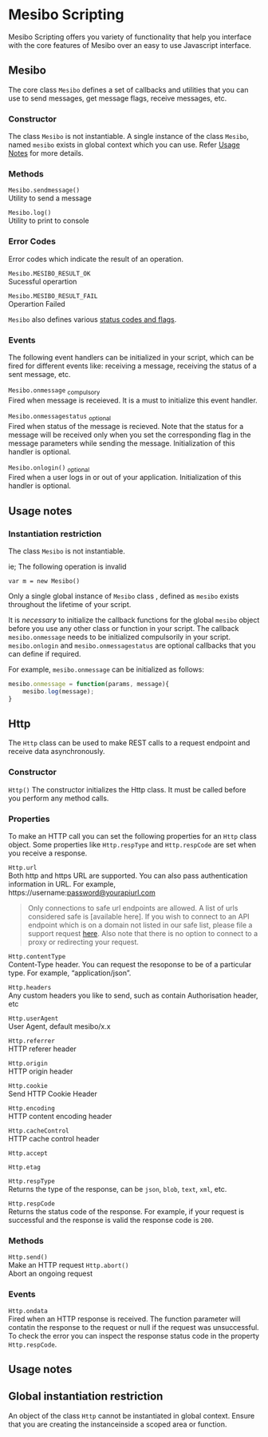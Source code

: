 # Mesibo Scripting

Mesibo Scripting offers you variety of functionality that help you interface with the core features of Mesibo over an easy to use Javascript interface.

## Mesibo  
The core class `Mesibo` defines a set of callbacks and utilities that you can use to send messages, get message flags, receive messages, etc.  

### Constructor
The class `Mesibo` is not instantiable. A single instance of the class `Mesibo`, named `mesibo` exists in global context which you can use. Refer [Usage Notes]() for more details.

### Methods  
`Mesibo.sendmessage()`  
Utility to send a message 

`Mesibo.log()`  
Utility to print to console

### Error Codes  
Error codes which indicate the result of an operation.

`Mesibo.MESIBO_RESULT_OK`  
Sucessful operartion

`Mesibo.MESIBO_RESULT_FAIL`  
Operartion Failed

`Mesibo` also defines various [status codes and flags](https://mesibo.com/documentation/api/real-time-api/data-structures/#messageparams).

### Events  
The following event handlers can be initialized in your script, which can be fired for different events like: receiving a message,  receiving the status of a sent message, etc. 

`Mesibo.onmessage` <sub>compulsory</sub>  
Fired when message is receieved. It is a must to initialize this event handler.

`Mesibo.onmessagestatus` <sub>optional</sub>  
Fired when status of the message is recieved. Note that the status for a message will be received only when you set the corresponding flag in the message parameters while sending the message. Initialization of this handler is optional. 

`Mesibo.onlogin()` <sub>optional</sub>  
Fired when a user logs in or out of your application. Initialization of this handler is optional.

## Usage notes

### Instantiation restriction
The class `Mesibo` is not instantiable. 

ie; The following operation is invalid  
```javscript
var m = new Mesibo()
```
Only a single global instance of `Mesibo` class , defined as `mesibo` exists throughout the lifetime of your script. 

It is *necessary* to initialize the callback functions for the global `mesibo` object before you use any other class or function in your script. The callback `mesibo.onmessage` needs to be initialized compulsorily in your script. `mesibo.onlogin` and `mesibo.onmessagestatus` are optional callbacks that you can define if required.

For example, `mesibo.onmessage` can be initialized as follows:
```javascript
mesibo.onmessage = function(params, message){
	mesibo.log(message);
}
```
## Http  
The `Http` class can be used to make REST calls to a request endpoint and receive data asynchronously.

### Constructor  
`Http()` The constructor initializes the Http class. It must be called before you perform any method calls. 

### Properties  
To make an HTTP call you can set the following properties for an `Http` class object. Some properties like `Http.respType` and `Http.respCode` are set when you receive a response. 

`Http.url`  
Both http and https URL are supported. You can also pass authentication information in URL. For example, https://username:password@yourapiurl.com

> Only connections to safe url endpoints are allowed. A list of urls considered safe is [available here]. If you wish to connect to an API endpoint which is on a domain not listed in our safe list, please file a support request [here]().
> Also note that there is no option to connect to a proxy or redirecting your request.

`Http.contentType`  
Content-Type header. You can request the resoponse to be of a particular type. For example, “application/json”.

`Http.headers`  
Any custom headers you like to send, such as contain Authorisation header, etc

`Http.userAgent`  
User Agent, default mesibo/x.x

`Http.referrer`  
HTTP referer header

`Http.origin`  
HTTP origin header

`Http.cookie`  
Send HTTP Cookie Header

`Http.encoding`  
HTTP content encoding header

`Http.cacheControl`  
HTTP cache control header

`Http.accept`

`Http.etag`

`Http.respType`  
Returns the type of the response, can be `json`, `blob`, `text`, `xml`, etc. 

`Http.respCode`  
Returns the status code of the response. For example, if your request is successful and the response is valid the response code is `200`.  

### Methods
`Http.send()`   
Make an HTTP request
`Http.abort()`   
Abort an ongoing request

### Events
`Http.ondata`  
Fired when an HTTP response is received.
The function parameter will contatin the response to the request or null if the request was unsuccessful. To check the error you can inspect the response status code in the property `Http.respCode`.

## Usage notes

## Global instantiation restriction  
An object of the class `Http` cannot be instantiated in global context. Ensure that you are creating the instanceinside a scoped area or function.

 
